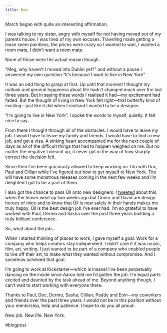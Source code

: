 ```yaml
---
title: New
---
```


March began with quite an interesting affirmation.

I was talking to my sister, angry with myself for not having moved out of my parents house. I was tired of my own excuses: Travelling made getting a lease seem pointless, the prices were crazy so I wanted to wait, I wanted a room mate, I didn’t want a room mate.

None of those were the actual reason though.

“Meg, why haven’t I moved into Dublin yet?” and without a pause I answered my own question.“It’s because I want to live in New York”

It was an odd thing to grasp at first. Up until that moment I thought my outlook and general happiness about life hadn’t changed much over the last three years. But in saying those words I realised it had—my excitement had faded. But the thought of living in New York felt right—that butterfly kind of exciting—just like it did when I realised I wanted to be a designer.

“I’m going to live in New York”. I spoke the words to myself, quietly. It felt nice to say.

From there I thought through all of the obstacles. I would have to leave my job. I would have to leave my family and friends. I would have to find a new job, and get a visa. A sinking heart accompanied me for the next couple of days as all of the difficult things that had to happen weighed on me. But no matter the negative I dreamt up, it never got in the way of how sharply correct the decision felt.

Since then I’ve been graciously allowed to keep working on Tito with Doc, Paul and Cillian while I’ve figured out how to get myself to New York. Tito will have some monstrous releases coming in the next few weeks and I’m delighted I got to be a part of them.

I also got the chance to pass Úll onto new designers. I [tweeted](https://twitter.com/kilmc/status/499598125821337600) about this when the teaser went up two weeks ago but Conor and David are design heroes of mine and to know that Úll is now safely in their hands makes me truly happy. Úll is the best design job I’ve ever had. I’m so grateful to have worked with Paul, Dermo and Sasha over the past three years building a truly brilliant conference.

So, what about the job…

When I started thinking of places to work, I gave myself a goal. Work for a company who helps creators stay independent. I didn’t care if it was music, film, art, writing. I just wanted to be part of a company who enabled people to live off their art, to make what they wanted without compromise. And I somehow achieved that goal.

I’m going to work at Kickstarter—which is insane! I’ve been perpetually dancing on the inside since Aaron told me I’d gotten the job. I’m equal parts excited and daunted by the task ahead of me. Beyond anything though, I can’t wait to start working with everyone there.

Thanks to Paul, Doc, Dermo, Sasha, Cillian, Paddy and Eoin—my coworkers and friends over the past three years. I would not be in this position without your mentorship, help and patience. I hope to do you all proud.

New job. New life. New York.

#blogpost
